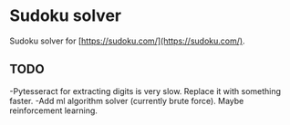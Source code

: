 # Sudoku solver
Sudoku solver for [https://sudoku.com/](https://sudoku.com/). 

## TODO
 -Pytesseract for extracting digits is very slow. Replace it with something faster.
 -Add ml algorithm solver (currently brute force). Maybe reinforcement learning.


